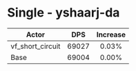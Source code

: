 # Single - yshaarj-da
| Actor | DPS | Increase |
|---|:---:|:---:|
|vf_short_circuit|69027|0.03%|
|Base|69004|0.00%|
